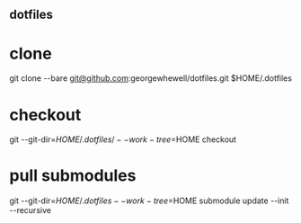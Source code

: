 dotfiles
--------

# clone
git clone --bare git@github.com:georgewhewell/dotfiles.git $HOME/.dotfiles

# checkout
git --git-dir=$HOME/.dotfiles/ --work-tree=$HOME checkout

# pull submodules
git --git-dir=$HOME/.dotfiles --work-tree=$HOME submodule update --init
--recursive
